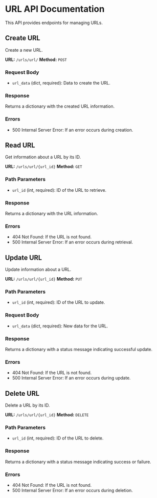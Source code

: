 # URL API Documentation

This API provides endpoints for managing URLs.

## Create URL

Create a new URL.

**URL:** `/urls/url/`
**Method:** `POST`

### Request Body

- `url_data` (dict, required): Data to create the URL.

### Response

Returns a dictionary with the created URL information.

### Errors

- 500 Internal Server Error: If an error occurs during creation.

## Read URL

Get information about a URL by its ID.

**URL:** `/urls/url/{url_id}`
**Method:** `GET`

### Path Parameters

- `url_id` (int, required): ID of the URL to retrieve.

### Response

Returns a dictionary with the URL information.

### Errors

- 404 Not Found: If the URL is not found.
- 500 Internal Server Error: If an error occurs during retrieval.

## Update URL

Update information about a URL.

**URL:** `/urls/url/{url_id}`
**Method:** `PUT`

### Path Parameters

- `url_id` (int, required): ID of the URL to update.

### Request Body

- `url_data` (dict, required): New data for the URL.

### Response

Returns a dictionary with a status message indicating successful update.

### Errors

- 404 Not Found: If the URL is not found.
- 500 Internal Server Error: If an error occurs during update.

## Delete URL

Delete a URL by its ID.

**URL:** `/urls/url/{url_id}`
**Method:** `DELETE`

### Path Parameters

- `url_id` (int, required): ID of the URL to delete.

### Response

Returns a dictionary with a status message indicating success or failure.

### Errors

- 404 Not Found: If the URL is not found.
- 500 Internal Server Error: If an error occurs during deletion.


